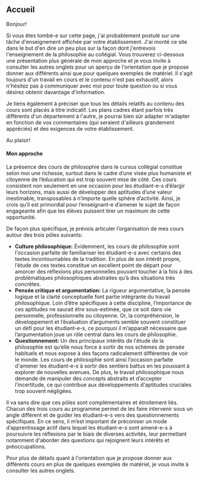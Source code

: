 Accueil
-------

Bonjour!

Si vous êtes tombé-e sur cette page, j'ai probablement postulé sur une tâche d'enseignement affichée par votre établissement. J'ai monté ce site dans le but d'en dire un peu plus sur la façon dont j'entrevois l'enseignement de la philosophie au collégial. Vous trouverez ci-dessous une présentation plus générale de mon approche et je vous invite à consulter les autres onglets pour un aperçu de l'orientation que je propose donner aux différents ainsi que pour quelques exemples de matériel. Il s'agit toujours d'un travail en cours et le contenu n'est pas exhaustif, alors n'hésitez pas à communiquer avec moi pour toute question ou si vous désirez obtenir davantage d'information.

Je tiens également à préciser que tous les détails relatifs au contenu des cours sont placés à titre indicatif. Les plans cadres étant parfois très différents d'un département à l'autre, je pourrai bien sûr adapter m'adapter en fonction de vos commentaires (qui seraient d'ailleurs grandement appréciés) et des exigences de votre établissement.

Au plaisir!


#### Mon approche

La présence des cours de philosophie dans le cursus collégial constitue selon moi une richesse, surtout dans le cadre d’une visée plus humaniste et citoyenne de l’éducation qui est trop souvent mise de côté. 
Ces cours consistent non seulement en une occasion pour les étudiant-e-s d’élargir leurs horizons, mais aussi de développer des aptitudes d’une valeur inestimable, transposables à n’importe quelle sphère d’activité. 
Ainsi, je crois qu’il est primordial pour l’enseignant-e d’amener le sujet de façon engageante afin que les élèves puissent tirer un maximum de cette opportunité.

De façon plus spécifique, je prévois articuler l’organisation de mes cours autour des trois pôles suivants:

* **Culture philosophique:** Évidemment, les cours de philosophie sont l'occasion parfaite de familiariser les étudiant-e-s avec certains des textes incontournables de la tradition. En plus de son intérêt propre, l’étude de ces textes constitue un excellent point de départ pour amorcer des réflexions plus personnelles pouvant toucher à la fois à des problématiques philosophiques abstraites qu’à des situations très concrètes.
* **Pensée critique et argumentation:** La rigueur argumentative, la pensée logique et la clarté conceptuelle font partie intégrante du travail philosophique. Loin d’être spécifiques à cette discipline, l’importance de ces aptitudes ne saurait être sous-estimée, que ce soit dans vie personnelle, professionnelle ou citoyenne. Or, la compréhension, le développement et l’évaluation d’arguments semble souvent constituer un défi pour les étudiant-e-s, ce pourquoi il m’apparaît nécessaire que l’argumentation joue un rôle central dans les cours de philosophie.
* **Questionnement:** Un des principaux intérêts de l'étude de la philosophie est qu’elle nous force à sortir de nos schèmes de pensée habituels et nous expose à des façons radicalement différentes de voir le monde. Les cours de philosophie sont ainsi l’occasion parfaite d'amener les étudiant-e-s à sortir des sentiers battus en les poussant à explorer de nouvelles avenues. De plus, le travail philosophique nous demande de manipuler des concepts abstraits et d’accepter l’incertitude, ce qui contribue aux développements d'aptitudes cruciales trop souvent négligées. 

Il va sans dire que ces pôles sont complémentaires et étroitement liés. Chacun des trois cours au programme permet de les faire intervenir sous un angle différent et de guider les étudiant-e-s vers des questionnements spécifiques. En ce sens, il m’est important de préconiser un mode d’apprentissage actif dans lequel les étudiant-e-s sont amené-e-s à poursuivre les réflexions par le biais de diverses activités, leur permettant notamment d'aborder des questions qui rejoignent leurs intérêts et préoccupations. 

Pour plus de détails quant à l'orientation que je propose donner aux différents cours en plus de quelques exemples de matériel, je vous invite à consulter les autres onglets.

